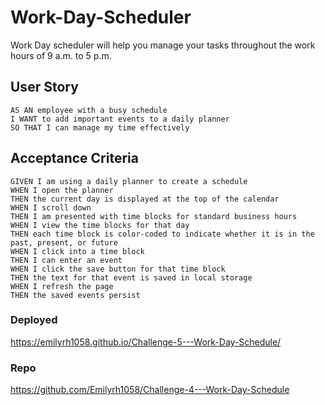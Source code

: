# Work-Day-Scheduler
Work Day scheduler will help you manage your tasks throughout the work hours of 9 a.m. to 5 p.m.

## User Story
````
AS AN employee with a busy schedule
I WANT to add important events to a daily planner
SO THAT I can manage my time effectively
````
## Acceptance Criteria
````
GIVEN I am using a daily planner to create a schedule
WHEN I open the planner
THEN the current day is displayed at the top of the calendar
WHEN I scroll down
THEN I am presented with time blocks for standard business hours
WHEN I view the time blocks for that day
THEN each time block is color-coded to indicate whether it is in the past, present, or future
WHEN I click into a time block
THEN I can enter an event
WHEN I click the save button for that time block
THEN the text for that event is saved in local storage
WHEN I refresh the page
THEN the saved events persist
````

### Deployed
https://emilyrh1058.github.io/Challenge-5---Work-Day-Schedule/

### Repo
https://github.com/Emilyrh1058/Challenge-4---Work-Day-Schedule
